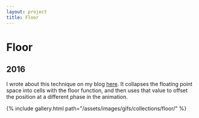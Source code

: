 ```yaml
---
layout: project
title: Floor
---
```

# Floor

## 2016

I wrote about this technique on my blog [here](http://connorbell.ca/2017/04/10/raymarching.html). It collapses the floating point space into cells with the floor function, and then uses that value to offset the position at a different phase in the animation.

{% include gallery.html path="/assets/images/gifs/collections/floor/" %}

<script src="/assets/js/lightbox-gallery.js"></script>

